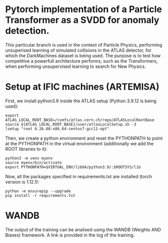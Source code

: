 # Pytorch implementation of a Particle Transformer as a SVDD for anomaly detection.
This particular branch is used in the context of Particle Physics, performing unsuperised learning of simulated collisions in the ATLAS detector, for which the DarkMachines dataset is being used. The purpose is to test how competitive a powerfull architecture performs, such as the Transformers, when performing unsupervised learning to search for New Physics.

# Setup at IFIC machines (ARTEMISA)
First, we install python3.9 inside the ATLAS setup (Python 3.9.12 is being used):
``` 
export ATLAS_LOCAL_ROOT_BASE=/cvmfs/atlas.cern.ch/repo/ATLASLocalRootBase
source ${ATLAS_LOCAL_ROOT_BASE}/user/atlasLocalSetup.sh -3
lsetup "root 6.26.08-x86_64-centos7-gcc11-opt"
```
Then, we create a python environment and reset the PYTHONPATH to point at the PYTHONPATH in the virtual environment (additionally we add the ROOT libraries to it):
```
python3 -m venv myenv
source myenv/bin/activate
export PYTHONPATH=$VIRTUAL_ENV/lib64/python3.9/:$ROOTSYS/lib
```
Now, all the packages specified in requirements.txt are installed (torch version is 1.12.1):
```
python -m ensurepip --upgrade
pip install -r requirements.txt
```

# WANDB
The output of the training can be analised using the WANDB (Weights AND Biases) framework.
A link is provided in the log of the training.